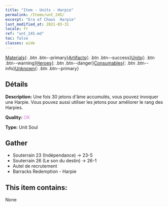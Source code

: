 ```yaml
---
title: "Item - Units - Harpie"
permalink: /Items/unt_245/
excerpt: "Era of Chaos  Harpie"
last_modified_at: 2021-03-31
locale: fr
ref: "unt_245.md"
toc: false
classes: wide
---
```

 [Materials](/fr/Items/){: .btn .btn--primary}[Artifacts](/fr/Items/Artifacts/){: .btn .btn--success}[Units](/fr/Items/Units/){: .btn .btn--warning}[Heroes](/fr/Items/Heroes/){: .btn .btn--danger}[Consumables](/fr/Items/Consumables/){: .btn .btn--info}[Unknown](/fr/Items/Unknown/){: .btn .btn--primary}

## Détails
 **Description:** Une fois 30 jetons d'âme accumulés, vous pouvez invoquer une Harpie. Vous pouvez aussi utiliser les jetons pour améliorer le rang des Harpies.

 **Quality:** <span style="color: #DA70D6">OK</span>

 **Type:** Unit Soul

## Gather

*    Souterrain 23 (Indépendance) -> 23-5 
*    Souterrain 26 (Le son du destin) -> 26-1 
*    Autel de recrutement 
*    Barracks Redemption - Harpie 

## This item contains:

  None


